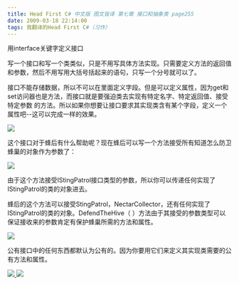 ```yaml
---
title: Head First C# 中文版 图文皆译 第七章 接口和抽象类 page255
date: 2009-03-18 22:14:00
tags: 我翻译的Head First C#（习作）
---
```

用interface关键字定义接口

写一个接口和写一个类类似，只是不用写具体方法实现。只需要定义方法的返回值和参数，然后不用写用大括号括起来的语句，只写一个分号就可以了。

接口不能存储数据，所以不可以在里面定义字段。但是可以定义属性，因为get和set访问器也是方法，而接口就是要强迫类去实现有特定名字、特定返回值、接受特定参数
的方法。所以如果你想要让接口要求其实现类含有某个字段，定义一个属性吧--这可以完成一样的效果。

![](https://p-blog.csdn.net/images/p_blog_csdn_net/cuipengfei1/EntryImages/20090318/2009-03-18_21-52-49.jpg)

这个接口对于蜂后有什么帮助呢？现在蜂后可以写一个方法接受所有知道怎么防卫蜂巢的对象作为参数了：

![](https://p-blog.csdn.net/images/p_blog_csdn_net/cuipengfei1/EntryImages/20090318/2009-03-18_22-04-22.jpg)

由于这个方法接受IStingPatrol接口类型的参数，所以你可以传递任何实现了IStingPatrol的类的对象进去。

蜂后的这个方法可以接受StingPatrol，NectarCollector，还有任何实现了IStingPatrol的类的对象。DefendTheHive（
）方法由于其接受的参数类型可以保证接收来的参数肯定有保护蜂巢所需的方法和属性。

![](https://p-blog.csdn.net/images/p_blog_csdn_net/cuipengfei1/EntryImages/20090318/2009-03-18_22-09-29.jpg)

公有接口中的任何东西都默认为公有的。因为你要用它们来定义其实现类需要的公有方法和属性。



[ ![](https://profile.csdnimg.cn/5/2/5/3_cuipengfei1)
![](https://g.csdnimg.cn/static/user-reg-year/1x/11.png)
](https://blog.csdn.net/cuipengfei1)





